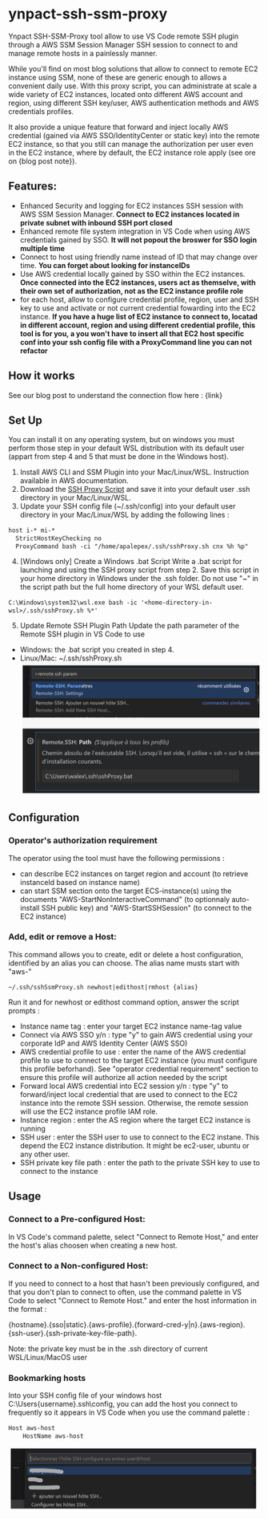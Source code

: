 # ynpact-ssh-ssm-proxy
Ynpact SSH-SSM-Proxy tool allow to use VS Code remote SSH plugin through a AWS SSM Session Manager SSH session to connect to and manage remote hosts in a painlessly manner.

While you'll find on most blog solutions that allow to connect to remote EC2 instance using SSM, none of these are generic enough to allows a convenient daily use. With this proxy script, you can administrate at scale a wide variety of EC2 instances, located onto different AWS account and region, using different SSH key/user, AWS authentication methods and AWS credentials profiles.

It also provide a unique feature that forward and inject locally AWS credential (gained via AWS SSO/IdentityCenter or static key) into the remote EC2 instance, so that you still can manage the authorization per user even in the EC2 instance, where by default, the EC2 instance role  apply (see ore on {blog post note}).

## Features:
- Enhanced Security and logging for EC2 instances SSH session with AWS SSM Session Manager.
  **Connect to EC2 instances located in private subnet with inbound SSH port closed**
- Enhanced remote file system integration in VS Code when using AWS credentials gained by SSO. **It will not popout the broswer for SSO login multiple time**
- Connect to host using friendly name instead of ID that may change over time. **You can forget about looking for instanceIDs**
- Use AWS credential locally gained by SSO within the EC2 instances. **Once connected into the EC2 instances, users act as themselve, with their own set of authorization, not as the EC2 instance profile role**
- for each host, allow to configure credential profile, region, user and SSH key to use and activate or not current credential fowarding into the EC2 instance. **If you have a huge list of EC2 instance to connect to, locatad in different account, region and using different credential profile, this tool is for you, a you won't have to insert all that EC2 host specific conf into your ssh config file with a ProxyCommand line you can not refactor**

## How it works
See our blog post to understand the connection flow here : {link}

## Set Up
You can install it on any operating system, but on windows you must perform those step in your default WSL distribution with its default user (appart from step 4 and 5 that must be done in the Windows host).
1) Install AWS CLI and SSM Plugin into your Mac/Linux/WSL. Instruction available in AWS documentation.
2) Download the [SSH Proxy Script](src/sshProxy.sh) and save it into your default user .ssh directory in your Mac/Linux/WSL.
3) Update your SSH config file (~/.ssh/config) into your default user directory in your Mac/Linux/WSL by adding the following lines :
```
host i-* mi-*
  StrictHostKeyChecking no
  ProxyCommand bash -ci "/home/apalepex/.ssh/sshProxy.sh cnx %h %p"
```
4) [Windows only] Create a Windows .bat Script
Write a .bat script for launching and using the SSH proxy script from step 2. Save this script in your home directory in Windows under the .ssh folder. Do not use "~" in the script path but the full home directory of your WSL default user.
```
C:\Windows\system32\wsl.exe bash -ic '<home-directory-in-wsl>/.ssh/sshProxy.sh %*'
```
5) Update Remote SSH Plugin Path
Update the path parameter of the Remote SSH plugin in VS Code to use
- Windows: the .bat script you created in step 4.
- Linux/Mac: ~/.ssh/sshProxy.sh
![Updating remote SSH extension path parameter](doc/setting-remote-ext.png)

## Configuration
### Operator's authorization requirement
The operator using the tool must have the following permissions :
- can describe EC2 instances on target region and account (to retrieve instanceId based on instance name)
- can start SSM section onto the target ECS-instance(s) using the documents "AWS-StartNonInteractiveCommand" (to optionnaly auto-install SSH public key) and "AWS-StartSSHSession" (to connect to the EC2 instance)
### Add, edit or remove a Host:
This command allows you to create, edit or delete a host configuration, identified by an alias you can choose. The alias name musts start with "aws-"
```
~/.ssh/sshSsmProxy.sh newhost|edithost|rmhost {alias}
```
Run it and for newhost or edithost command option, answer the script prompts :
- Instance name tag : enter your target EC2 instance name-tag value
- Connect via AWS SSO y/n : type "y" to gain AWS credential using your corporate IdP and AWS Identity Center (AWS SSO)
- AWS credential profile to use : enter the name of the AWS credential profile to use to connect to the target EC2 instance (you must configure this profile beforhand). See "operator credential requirement" section to ensure this profile will authorize all action needed by the script
- Forward local AWS credential into EC2 session y/n : type "y" to forward/inject local credential that are used to connect to the EC2 instance into the remote SSH session. Otherwise, the remote session will use the EC2 instance profile IAM role.
- Instance region : enter the AS region where the target EC2 instance is running
- SSH user : enter the SSH user to use to connect to the EC2 instane. This depend the EC2 instance distribution. It might be ec2-user, ubuntu or any other user.
- SSH private key file path : enter the path to the private SSH key to use to connect to the instance

## Usage
### Connect to a Pre-configured Host:
In VS Code's command palette, select "Connect to Remote Host," and enter the host's alias choosen when creating a new host.
### Connect to a Non-configured Host:
If you need to connect to a host that hasn't been previously configured, and that you don't plan to connect to often, use the command palette in VS Code to select "Connect to Remote Host." and enter the host information in the format :

{hostname}.{sso|static}.{aws-profile}.{forward-cred-y|n}.{aws-region}.{ssh-user}.{ssh-private-key-file-path}.

Note: the private key must be in the .ssh directory of current WSL/Linux/MacOS user
### Bookmarking hosts
Into your SSH config file of your windows host C:\Users\{username}\.ssh\config, you can add the host you connect to frequently so it appears in VS Code when you use the command palette : 
```
Host aws-host
    HostName aws-host
```
![How to connect to a bookmarked host](doc/bookmarking.png)

